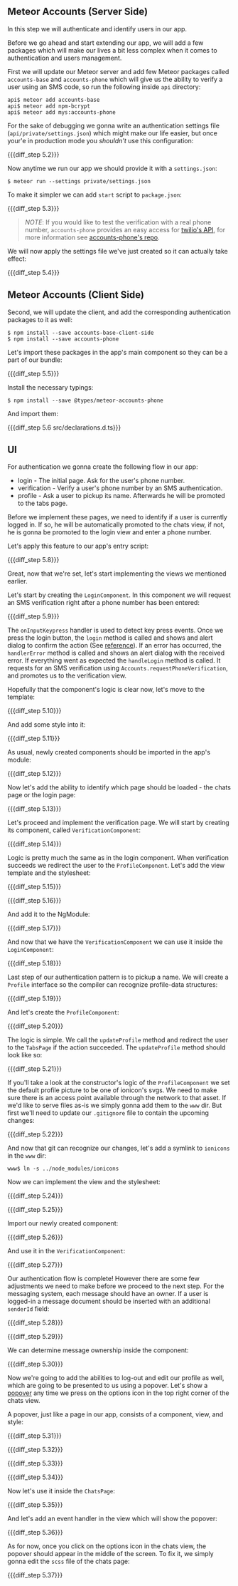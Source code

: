 ## Meteor Accounts (Server Side)

In this step we will authenticate and identify users in our app.

Before we go ahead and start extending our app, we will add a few packages which will make our lives a bit less complex when it comes to authentication and users management.

First we will update our Meteor server and add few Meteor packages called `accounts-base` and `accounts-phone` which will give us the ability to verify a user using an SMS code, so run the following inside `api` directory:

    api$ meteor add accounts-base
    api$ meteor add npm-bcrypt
    api$ meteor add mys:accounts-phone

For the sake of debugging we gonna write an authentication settings file (`api/private/settings.json`) which might make our life easier, but once your'e in production mode you *shouldn't* use this configuration:

{{{diff_step 5.2}}}

Now anytime we run our app we should provide it with a `settings.json`:

    $ meteor run --settings private/settings.json

To make it simpler we can add `start` script to `package.json`:

{{{diff_step 5.3}}}

> *NOTE*: If you would like to test the verification with a real phone number, `accounts-phone` provides an easy access for [twilio's API](https://www.twilio.com/), for more information see [accounts-phone's repo](https://github.com/okland/accounts-phone).

We will now apply the settings file we've just created so it can actually take effect:

{{{diff_step 5.4}}}

## Meteor Accounts (Client Side)

Second, we will update the client, and add the corresponding authentication packages to it as well:

    $ npm install --save accounts-base-client-side
    $ npm install --save accounts-phone

Let's import these packages in the app's main component so they can be a part of our bundle:

{{{diff_step 5.5}}}

Install the necessary typings:

    $ npm install --save @types/meteor-accounts-phone

And import them:

{{{diff_step 5.6 src/declarations.d.ts}}}

## UI

For authentication we gonna create the following flow in our app:

- login - The initial page. Ask for the user's phone number.
- verification - Verify a user's phone number by an SMS authentication.
- profile - Ask a user to pickup its name. Afterwards he will be promoted to the tabs page.

Before we implement these pages, we need to identify if a user is currently logged in. If so, he will be automatically promoted to the chats view, if not, he is gonna be promoted to the login view and enter a phone number.

Let's apply this feature to our app's entry script:

{{{diff_step 5.8}}}

Great, now that we're set, let's start implementing the views we mentioned earlier.

Let's start by creating the `LoginComponent`. In this component we will request an SMS verification right after a phone number has been entered:

{{{diff_step 5.9}}}

The `onInputKeypress` handler is used to detect key press events. Once we press the login button, the `login` method is called and shows and alert dialog to confirm the action (See [reference](http://ionicframework.com/docs/v2/components/#alert)). If an error has occurred, the `handlerError` method is called and shows an alert dialog with the received error. If everything went as expected the `handleLogin` method is called. It requests for an SMS verification using `Accounts.requestPhoneVerification`, and promotes us to the verification view.

Hopefully that the component's logic is clear now, let's move to the template:

{{{diff_step 5.10}}}

And add some style into it:

{{{diff_step 5.11}}}

As usual, newly created components should be imported in the app's module:

{{{diff_step 5.12}}}

Now let's add the ability to identify which page should be loaded - the chats page or the login page:

{{{diff_step 5.13}}}

Let's proceed and implement the verification page. We will start by creating its component, called `VerificationComponent`:

{{{diff_step 5.14}}}

Logic is pretty much the same as in the login component. When verification succeeds we redirect the user to the `ProfileComponent`. Let's add the view template and the stylesheet:

{{{diff_step 5.15}}}

{{{diff_step 5.16}}}

And add it to the NgModule:

{{{diff_step 5.17}}}

And now that we have the `VerificationComponent` we can use it inside the `LoginComponent`:

{{{diff_step 5.18}}}

Last step of our authentication pattern is to pickup a name. We will create a `Profile` interface so the compiler can recognize profile-data structures:

{{{diff_step 5.19}}}

And let's create the `ProfileComponent`:

{{{diff_step 5.20}}}

The logic is simple. We call the `updateProfile` method and redirect the user to the `TabsPage` if the action succeeded. The `updateProfile` method should look like so:

{{{diff_step 5.21}}}

If you'll take a look at the constructor's logic of the `ProfileComponent` we set the default profile picture to be one of ionicon's svgs. We need to make sure there is an access point available through the network to that asset. If we'd like to serve files as-is we simply gonna add them to the `www` dir. But first we'll need to update our `.gitignore` file to contain the upcoming changes:

{{{diff_step 5.22}}}

And now that git can recognize our changes, let's add a symlink to `ionicons` in the `www` dir:

    www$ ln -s ../node_modules/ionicons

Now we can implement the view and the stylesheet:

{{{diff_step 5.24}}}

{{{diff_step 5.25}}}

Import our newly created component:

{{{diff_step 5.26}}}

And use it in the `VerificationComponent`:

{{{diff_step 5.27}}}

Our authentication flow is complete! However there are some few adjustments we need to make before we proceed to the next step. For the messaging system, each message should have an owner. If a user is logged-in a message document should be inserted with an additional `senderId` field:

{{{diff_step 5.28}}}

{{{diff_step 5.29}}}

We can determine message ownership inside the component:

{{{diff_step 5.30}}}

Now we're going to add the abilities to log-out and edit our profile as well, which are going to be presented to us using a popover. Let's show a [popover](http://ionicframework.com/docs/v2/components/#popovers) any time we press on the options icon in the top right corner of the chats view.

A popover, just like a page in our app, consists of a component, view, and style:

{{{diff_step 5.31}}}

{{{diff_step 5.32}}}

{{{diff_step 5.33}}}

{{{diff_step 5.34}}}

Now let's use it inside the `ChatsPage`:

{{{diff_step 5.35}}}

And let's add an event handler in the view which will show the popover:

{{{diff_step 5.36}}}

As for now, once you click on the options icon in the chats view, the popover should appear in the middle of the screen. To fix it, we simply gonna edit the `scss` file of the chats page:

{{{diff_step 5.37}}}
